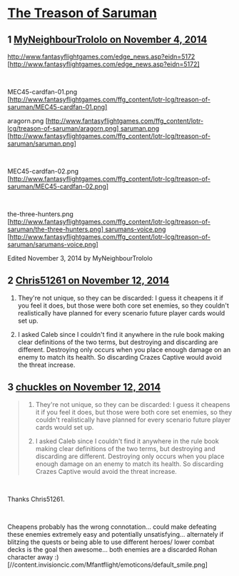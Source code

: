 # [The Treason of Saruman](https://community.fantasyflightgames.com/topic/126334-the-treason-of-saruman/)

## 1 [MyNeighbourTrololo on November 4, 2014](https://community.fantasyflightgames.com/topic/126334-the-treason-of-saruman/?do=findComment&comment=1321350)

http://www.fantasyflightgames.com/edge_news.asp?eidn=5172 [http://www.fantasyflightgames.com/edge_news.asp?eidn=5172]

 

MEC45-cardfan-01.png [http://www.fantasyflightgames.com/ffg_content/lotr-lcg/treason-of-saruman/MEC45-cardfan-01.png]

aragorn.png [http://www.fantasyflightgames.com/ffg_content/lotr-lcg/treason-of-saruman/aragorn.png] saruman.png [http://www.fantasyflightgames.com/ffg_content/lotr-lcg/treason-of-saruman/saruman.png]

 

MEC45-cardfan-02.png [http://www.fantasyflightgames.com/ffg_content/lotr-lcg/treason-of-saruman/MEC45-cardfan-02.png]

 

the-three-hunters.png [http://www.fantasyflightgames.com/ffg_content/lotr-lcg/treason-of-saruman/the-three-hunters.png] sarumans-voice.png [http://www.fantasyflightgames.com/ffg_content/lotr-lcg/treason-of-saruman/sarumans-voice.png]

Edited November 3, 2014 by MyNeighbourTrololo

## 2 [Chris51261 on November 12, 2014](https://community.fantasyflightgames.com/topic/126334-the-treason-of-saruman/?do=findComment&comment=1331864)

1. They're not unique, so they can be discarded: I guess it cheapens it if you feel it does, but those were both core set enemies, so they couldn't realistically have planned for every scenario future player cards would set up.

2. I asked Caleb since I couldn't find it anywhere in the rule book making clear definitions of the two terms, but destroying and discarding are different. Destroying only occurs when you place enough damage on an enemy to match its health. So discarding Crazes Captive would avoid the threat increase.

## 3 [chuckles on November 12, 2014](https://community.fantasyflightgames.com/topic/126334-the-treason-of-saruman/?do=findComment&comment=1332205)

> 1. They're not unique, so they can be discarded: I guess it cheapens it if you feel it does, but those were both core set enemies, so they couldn't realistically have planned for every scenario future player cards would set up.
> 
> 2. I asked Caleb since I couldn't find it anywhere in the rule book making clear definitions of the two terms, but destroying and discarding are different. Destroying only occurs when you place enough damage on an enemy to match its health. So discarding Crazes Captive would avoid the threat increase.

 

Thanks Chris51261.

 

Cheapens probably has the wrong connotation... could make defeating these enemies extremely easy and potentially unsatisfying... alternately if blitzing the quests or being able to use different heroes/ lower combat decks is the goal then awesome... both enemies are a discarded Rohan character away :) [//content.invisioncic.com/Mfantflight/emoticons/default_smile.png]

